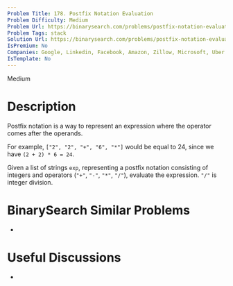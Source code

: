 ```yaml
---
Problem Title: 178. Postfix Notation Evaluation
Problem Difficulty: Medium
Problem Url: https://binarysearch.com/problems/postfix-notation-evaluation/
Problem Tags: stack
Solution Url: https://binarysearch.com/problems/postfix-notation-evaluation/solutions/
IsPremium: No
Companies: Google, Linkedin, Facebook, Amazon, Zillow, Microsoft, Uber
IsTemplate: No
---
```


<span style="color: ;">Medium</span>

# Description

Postfix notation is a way to represent an expression where the operator comes after the operands.

For example, `["2", "2", "+", "6", "*"]` would be equal to 24, since we have `(2 + 2) * 6 = 24`.

Given a list of strings `exp`, representing a postfix notation consisting of integers and operators (`"+"`, `"-"`, `"*"`, `"/"`), evaluate the expression. `"/"` is integer division.

# BinarySearch Similar Problems

- []()

# Useful Discussions

- []()

